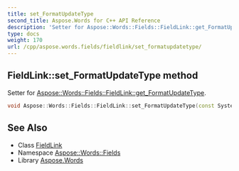 ```yaml
---
title: set_FormatUpdateType
second_title: Aspose.Words for C++ API Reference
description: 'Setter for Aspose::Words::Fields::FieldLink::get_FormatUpdateType.'
type: docs
weight: 170
url: /cpp/aspose.words.fields/fieldlink/set_formatupdatetype/
---
```

## FieldLink::set_FormatUpdateType method


Setter for [Aspose::Words::Fields::FieldLink::get_FormatUpdateType](../get_formatupdatetype/).

```cpp
void Aspose::Words::Fields::FieldLink::set_FormatUpdateType(const System::String &value)
```

## See Also

* Class [FieldLink](../)
* Namespace [Aspose::Words::Fields](../../)
* Library [Aspose.Words](../../../)
